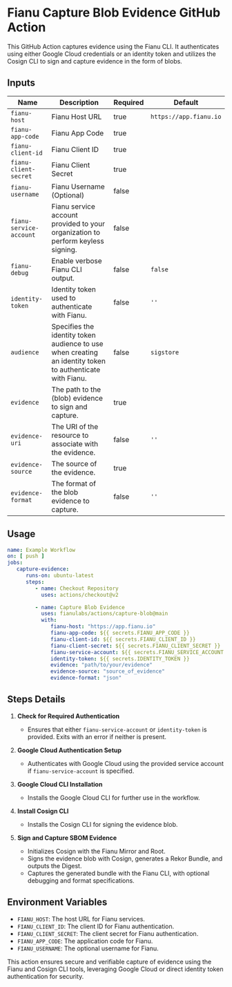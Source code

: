 # Fianu Capture Blob Evidence GitHub Action

This GitHub Action captures evidence using the Fianu CLI. It authenticates using either Google Cloud credentials or an
identity token and utilizes the Cosign CLI to sign and capture evidence in the form of blobs.

## Inputs

| Name                    | Description                                                                                              | Required | Default                |
|-------------------------|----------------------------------------------------------------------------------------------------------|----------|------------------------|
| `fianu-host`            | Fianu Host URL                                                                                           | true     | `https://app.fianu.io` |
| `fianu-app-code`        | Fianu App Code                                                                                           | true     |                        |
| `fianu-client-id`       | Fianu Client ID                                                                                          | true     |                        |
| `fianu-client-secret`   | Fianu Client Secret                                                                                      | true     |                        |
| `fianu-username`        | Fianu Username (Optional)                                                                                | false    |                        |
| `fianu-service-account` | Fianu service account provided to your organization to perform keyless signing.                          | false    |                        |
| `fianu-debug`           | Enable verbose Fianu CLI output.                                                                         | false    | `false`                |
| `identity-token`        | Identity token used to authenticate with Fianu.                                                          | false    | `''`                   |
| `audience`              | Specifies the identity token audience to use when creating an identity token to authenticate with Fianu. | false    | `sigstore`             |
| `evidence`              | The path to the (blob) evidence to sign and capture.                                                     | true     |                        |
| `evidence-uri`          | The URI of the resource to associate with the evidence.                                                  | false    | `''`                   |
| `evidence-source`       | The source of the evidence.                                                                              | true     |                        |
| `evidence-format`       | The format of the blob evidence to capture.                                                              | false    | `''`                   |

## Usage

```yaml
name: Example Workflow
on: [ push ]
jobs:
   capture-evidence:
      runs-on: ubuntu-latest
      steps:
         - name: Checkout Repository
           uses: actions/checkout@v2

         - name: Capture Blob Evidence
           uses: fianulabs/actions/capture-blob@main
           with:
              fianu-host: "https://app.fianu.io"
              fianu-app-code: ${{ secrets.FIANU_APP_CODE }}
              fianu-client-id: ${{ secrets.FIANU_CLIENT_ID }}
              fianu-client-secret: ${{ secrets.FIANU_CLIENT_SECRET }}
              fianu-service-account: ${{ secrets.FIANU_SERVICE_ACCOUNT }}
              identity-token: ${{ secrets.IDENTITY_TOKEN }}
              evidence: "path/to/your/evidence"
              evidence-source: "source_of_evidence"
              evidence-format: "json"
```

## Steps Details

1. **Check for Required Authentication**
    - Ensures that either `fianu-service-account` or `identity-token` is provided. Exits with an error if neither is
      present.

2. **Google Cloud Authentication Setup**
    - Authenticates with Google Cloud using the provided service account if `fianu-service-account` is specified.

3. **Google Cloud CLI Installation**
    - Installs the Google Cloud CLI for further use in the workflow.

4. **Install Cosign CLI**
    - Installs the Cosign CLI for signing the evidence blob.

5. **Sign and Capture SBOM Evidence**
    - Initializes Cosign with the Fianu Mirror and Root.
    - Signs the evidence blob with Cosign, generates a Rekor Bundle, and outputs the Digest.
    - Captures the generated bundle with the Fianu CLI, with optional debugging and format specifications.

## Environment Variables

- `FIANU_HOST`: The host URL for Fianu services.
- `FIANU_CLIENT_ID`: The client ID for Fianu authentication.
- `FIANU_CLIENT_SECRET`: The client secret for Fianu authentication.
- `FIANU_APP_CODE`: The application code for Fianu.
- `FIANU_USERNAME`: The optional username for Fianu.

This action ensures secure and verifiable capture of evidence using the Fianu and Cosign CLI tools, leveraging Google
Cloud or direct identity token authentication for security.